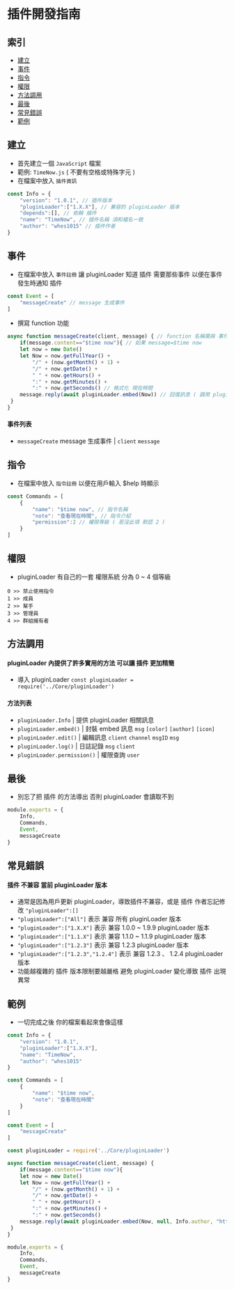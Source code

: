 # 插件開發指南

## 索引
- [建立](#建立)
- [事件](#事件)
- [指令](#指令)
- [權限](#權限)
- [方法調用](#方法調用)
- [最後](#最後)
- [常見錯誤](#常見錯誤)
- [範例](#範例)

## 建立
- 首先建立一個 `JavaScript` 檔案
- 範例: `TimeNow.js` ( 不要有空格或特殊字元 )
- 在檔案中放入 `插件資訊`
```JavaScript
const Info = {
    "version": "1.0.1", // 插件版本
    "pluginLoader":["1.X.X"], // 兼容的 pluginLoader 版本
    "depends":[], // 依賴 插件
    "name": "TimeNow", // 插件名稱 須和檔名一致
    "author": "whes1015" // 插件作者
}
```

## 事件
- 在檔案中放入 `事件註冊` 讓 pluginLoader 知道 插件 需要那些事件 以便在事件發生時通知 插件
```JavaScript
const Event = [
    "messageCreate" // message 生成事件
]
```
- 撰寫 function 功能
```JavaScript
async function messageCreate(client, message) { // function 名稱需與 事件 一致
    if(message.content=="$time now"){ // 如果 message=$time now
    let now = new Date()
    let Now = now.getFullYear() +
        "/" + (now.getMonth() + 1) +
        "/" + now.getDate() +
        " " + now.getHours() +
        ":" + now.getMinutes() +
        ":" + now.getSeconds() // 格式化 現在時間
    message.reply(await pluginLoader.embed(Now)) // 回復訊息 ( 調用 pluginLoader.embed 方法 )
 }
}
```
#### 事件列表
- `messageCreate` message 生成事件 | `client` `message`

## 指令
- 在檔案中放入 `指令註冊` 以便在用戶輸入 $help 時顯示
```JavaScript
const Commands = [
    {
        "name": "$time now", // 指令名稱
        "note": "查看現在時間", // 指令介紹
        "permission":2 // 權限等級 ( 若沒此項 默認 2 )
    }
]
```

## 權限
- pluginLoader 有自己的一套 權限系統 分為 0 ~ 4 個等級
```
0 >> 禁止使用指令
1 >> 成員
2 >> 幫手
3 >> 管理員
4 >> 群組擁有者
```

## 方法調用
#### pluginLoader 內提供了許多實用的方法 可以讓 插件 更加精簡
- 導入 pluginLoader `const pluginLoader = require('../Core/pluginLoader')`
#### 方法列表
- `pluginLoader.Info` | 提供 pluginLoader 相關訊息
- `pluginLoader.embed()` | 封裝 embed 訊息 `msg` `[color]` `[author]` `[icon]`
- `pluginLoader.edit()` | 編輯訊息 `client` `channel` `msgID` `msg`
- `pluginLoader.log()` | 日誌記錄 `msg` `client`
- `pluginLoader.permission()` | 權限查詢 `user`

## 最後
- 別忘了把 插件 的方法導出 否則 pluginLoader 會讀取不到
```JavaScript
module.exports = {
    Info,
    Commands,
    Event,
    messageCreate
}
```

## 常見錯誤
#### 插件 不兼容 當前 pluginLoader 版本
- 通常是因為用戶更新 pluginLoader，導致插件不兼容，或是 插件 作者忘記修改 `"pluginLoader":[]`
- `"pluginLoader":["All"]` 表示 兼容 所有 pluginLoader 版本
- `"pluginLoader":["1.X.X"]` 表示 兼容 1.0.0 ~ 1.9.9 pluginLoader 版本
- `"pluginLoader":["1.1.X"]` 表示 兼容 1.1.0 ~ 1.1.9 pluginLoader 版本
- `"pluginLoader":["1.2.3"]` 表示 兼容 1.2.3 pluginLoader 版本
- `"pluginLoader":["1.2.3","1.2.4"]` 表示 兼容 1.2.3 、 1.2.4 pluginLoader 版本
- 功能越複雜的 插件 版本限制要越嚴格 避免 pluginLoader 變化導致 插件 出現異常

## 範例
- 一切完成之後 你的檔案看起來會像這樣
```JavaScript
const Info = {
    "version": "1.0.1",
    "pluginLoader":["1.X.X"],
    "name": "TimeNow",
    "author": "whes1015"
}

const Commands = [
    {
        "name": "$time now",
        "note": "查看現在時間"
    }
]

const Event = [
    "messageCreate"
]

const pluginLoader = require('../Core/pluginLoader')

async function messageCreate(client, message) {
    if(message.content=="$time now"){
    let now = new Date()
    let Now = now.getFullYear() +
        "/" + (now.getMonth() + 1) +
        "/" + now.getDate() +
        " " + now.getHours() +
        ":" + now.getMinutes() +
        ":" + now.getSeconds()
    message.reply(await pluginLoader.embed(Now, null, Info.author, "https://raw.githubusercontent.com/ExpTechTW/API/%E4%B8%BB%E8%A6%81%E7%9A%84-(main)/image/Icon/ExpTech.png"))
 }
}

module.exports = {
    Info,
    Commands,
    Event,
    messageCreate
}
```
